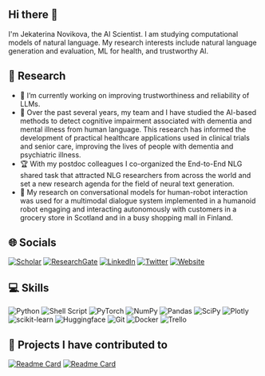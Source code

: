 ## Hi there 👋
I'm Jekaterina Novikova, the AI Scientist. I am studying computational models of natural language. My research interests include natural language generation and evaluation, ML for health, and trustworthy AI.

## 🧐 Research
- 🤨 I’m currently working on improving trustworthiness and reliability of LLMs.
- 🧠 Over the past several years, my team and I have studied the AI-based methods to detect cognitive impairment associated with dementia and mental illness from human language. This research has informed the development of practical healthcare applications used in clinical trials and senior care, improving the lives of people with dementia and psychiatric illness.
- 🏆 With my postdoc colleagues I co-organized the End-to-End NLG shared task that attracted NLG researchers from across the world and set a new research agenda for the field of neural text generation.
- 🤖 My research on conversational models for human-robot interaction was used for a multimodal dialogue system implemented in a humanoid robot engaging and interacting autonomously with customers in a grocery store in Scotland and in a busy shopping mall in Finland.

## 🌐 Socials

[![Scholar](https://img.shields.io/badge/Google_Scholar-4285F4?logo=google-scholar&logoColor=white)](https://scholar.google.ca/citations?user=C75JskwAAAAJ&hl=en)
[![ResearchGate](https://img.shields.io/badge/-ResearchGate-00CCBB?style=flat&logo=researchgate&logoColor=white)](https://www.researchgate.net/profile/Jekaterina-Novikova-2)
[![LinkedIn](https://img.shields.io/badge/LinkedIn-%230077B5.svg?logo=linkedin&logoColor=white)](https://www.linkedin.com/in/jnovikova)
[![Twitter](https://img.shields.io/badge/Twitter-%231DA1F2.svg?logo=Twitter&logoColor=white)](https://twitter.com/J_Novikova_NLP) 
[![Website](https://img.shields.io/badge/Website-%23121011.svg?logo=google-chrome&logoColor=white)](https://jeknov.github.io)



## 💻 Skills
![Python](https://img.shields.io/badge/python-3670A0?logo=python&logoColor=ffdd54)
![Shell Script](https://img.shields.io/badge/shell_script-%23121011.svg?logo=gnu-bash&logoColor=white)
![PyTorch](https://img.shields.io/badge/PyTorch-%23EE4C2C.svg?logo=PyTorch&logoColor=white)
![NumPy](https://img.shields.io/badge/numpy-%23013243.svg?logo=numpy&logoColor=white)
![Pandas](https://img.shields.io/badge/pandas-%23150458.svg?logo=pandas&logoColor=white)
![SciPy](https://img.shields.io/badge/SciPy-%230C55A5.svg?logo=scipy&logoColor=%white)
![Plotly](https://img.shields.io/badge/Plotly-%233F4F75.svg?logo=plotly&logoColor=white)
![scikit-learn](https://img.shields.io/badge/scikit--learn-%23F7931E.svg?logo=scikit-learn&logoColor=white) 
![Huggingface](https://img.shields.io/badge/%F0%9F%A4%97-Hugging_Face-grey)
![Git](https://img.shields.io/badge/git-%23F05033.svg?logo=git&logoColor=white)
![Docker](https://img.shields.io/badge/docker-%230db7ed.svg?logo=docker&logoColor=white)
![Trello](https://img.shields.io/badge/Trello-%23026AA7.svg?logo=Trello&logoColor=white)

## 📔 Projects I have contributed to
[![Readme Card](https://github-readme-stats.vercel.app/api/pin/?username=google&repo=BIG-bench&show_owner=true&theme=github_dark)](https://github.com/google/BIG-bench)
[![Readme Card](https://github-readme-stats.vercel.app/api/pin/?username=bigscience-workshop&repo=bigscience&show_owner=true&theme=github_dark)](https://github.com/bigscience-workshop/bigscience)
